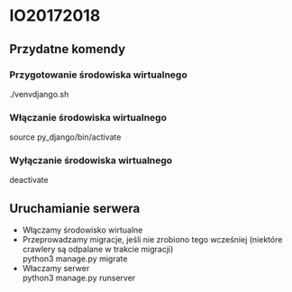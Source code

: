 # IO20172018

## Przydatne komendy
### Przygotowanie środowiska wirtualnego
./venvdjango.sh

### Włączanie środowiska wirtualnego
source py_django/bin/activate

### Wyłączanie środowiska wirtualnego
deactivate

## Uruchamianie serwera
* Włączamy środowisko wirtualne
* Przeprowadzamy migracje, jeśli nie zrobiono tego wcześniej (niektóre crawlery są odpalane w trakcie migracji) </br>
python3 manage.py migrate
* Właczamy serwer </br>
python3 manage.py runserver

